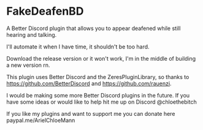 # FakeDeafenBD
A Better Discord plugin that allows you to appear deafened while still hearing and talking.

I'll automate it when I have time, it shouldn't be too hard.

Download the release version or it won't work, I'm in the middle of building a new version rn.

This plugin uses Better Discord and the ZeresPluginLibrary, so thanks to https://github.com/BetterDiscord and https://github.com/rauenzi.

I would be making some more Better Discord plugins in the future. If you have some ideas or would like to help hit me up on Discord @chloethebitch

If you like my plugins and want to support me you can donate here paypal.me/ArielChloeMann
